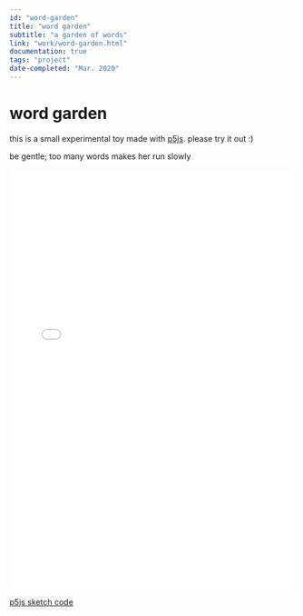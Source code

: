 ```yaml
---
id: "word-garden"
title: "word garden"
subtitle: "a garden of words"
link: "work/word-garden.html"
documentation: true
tags: "project"
date-completed: "Mar. 2020"
---
```

word garden
===========

this is a small experimental toy made with [p5js](https://p5js.org/). please try it out :)

be gentle; too many words makes her run slowly

<iframe src="word-garden-sketch.html" frameborder="0" scrolling="no" height="740" width="100%" allowfullscreen="true"></iframe>

[p5js sketch code](https://github.com/frojo/word-garden)